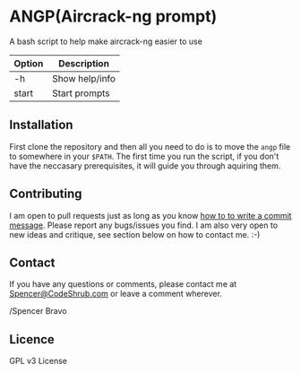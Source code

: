 # ANGP(Aircrack-ng prompt)

A bash script to help make aircrack-ng easier to use

| Option | Description                 |
| ------ | --------------------------- |
| -h     | Show help/info              |
| start     | Start prompts               |

## Installation
First clone the repository and then all you need to do is to move the `angp` file to somewhere in your `$PATH`.
The first time you run the script, if you don't have the neccasary prerequisites, it will guide you through aquiring them.

## Contributing

I am open to pull requests just as long as you know <a href="http://tbaggery.com/2008/04/19/a-note-about-git-commit-messages.html" target= "_blank">how to to write a commit message</a>.
Please report any bugs/issues you find. I am also very open to new ideas and
critique, see section below on how to contact me. :-)

## Contact

If you have any questions or comments, please contact me at <a title="Spencer@codeshrub.com" href="mailto:Spencer@codeshrub.com">Spencer@CodeShrub.com</a> or leave a comment wherever.

/Spencer Bravo

## Licence

GPL v3 License
